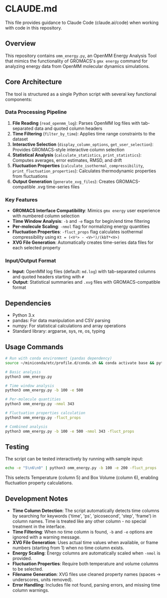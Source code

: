 # CLAUDE.md

This file provides guidance to Claude Code (claude.ai/code) when working with code in this repository.

## Overview

This repository contains `omm_energy.py`, an OpenMM Energy Analysis Tool that mimics the functionality of GROMACS's `gmx energy` command for analyzing energy data from OpenMM molecular dynamics simulations.

## Core Architecture

The tool is structured as a single Python script with several key functional components:

### Data Processing Pipeline
1. **File Reading** (`read_openmm_log`): Parses OpenMM log files with tab-separated data and quoted column headers
2. **Time Filtering** (`filter_by_time`): Applies time range constraints to the dataset
3. **Interactive Selection** (`display_column_options`, `get_user_selection`): Provides GROMACS-style interactive column selection
4. **Statistical Analysis** (`calculate_statistics`, `print_statistics`): Computes averages, error estimates, RMSD, and drift
5. **Fluctuation Properties** (`calculate_isothermal_compressibility`, `print_fluctuation_properties`): Calculates thermodynamic properties from fluctuations
6. **Output Generation** (`generate_xvg_files`): Creates GROMACS-compatible .xvg time-series files

### Key Features
- **GROMACS Interface Compatibility**: Mimics `gmx energy` user experience with numbered column selection
- **Time Window Analysis**: `-b` and `-e` flags for begin/end time filtering
- **Per-molecule Scaling**: `-nmol` flag for normalizing energy quantities
- **Fluctuation Properties**: `-fluct_props` flag calculates isothermal compressibility using `Kt = (<V²> - <V>²)/(kbT*<V>)`
- **XVG File Generation**: Automatically creates time-series data files for each selected property

### Input/Output Format
- **Input**: OpenMM log files (default: `md.log`) with tab-separated columns and quoted headers starting with `#`
- **Output**: Statistical summaries and `.xvg` files with GROMACS-compatible format

## Dependencies

- Python 3.x
- pandas: For data manipulation and CSV parsing
- numpy: For statistical calculations and array operations
- Standard library: argparse, sys, re, os, typing

## Usage Commands

```bash
# Run with conda environment (pandas dependency)
source ~/miniconda/etc/profile.d/conda.sh && conda activate base && python3 omm_energy.py

# Basic analysis
python3 omm_energy.py

# Time window analysis
python3 omm_energy.py -b 100 -e 500

# Per-molecule quantities
python3 omm_energy.py -nmol 343

# Fluctuation properties calculation
python3 omm_energy.py -fluct_props

# Combined analysis
python3 omm_energy.py -b 100 -e 500 -nmol 343 -fluct_props
```

## Testing

The script can be tested interactively by running with sample input:
```bash
echo -e "5\n6\n0" | python3 omm_energy.py -b 100 -e 200 -fluct_props
```
This selects Temperature (column 5) and Box Volume (column 6), enabling fluctuation property calculations.

## Development Notes

- **Time Column Detection**: The script automatically detects time columns by searching for keywords ('time', 'ps', 'picosecond', 'step', 'frame') in column names. Time is treated like any other column - no special treatment in the interface.
- **Time Filtering**: When no time column is found, `-b` and `-e` options are ignored with a warning message.
- **XVG File Generation**: Uses actual time values when available, or frame numbers (starting from 1) when no time column exists.
- **Energy Scaling**: Energy columns are automatically scaled when `-nmol` is provided.
- **Fluctuation Properties**: Require both temperature and volume columns to be selected.
- **Filename Generation**: XVG files use cleaned property names (spaces → underscores, units removed).
- **Error Handling**: Includes file not found, parsing errors, and missing time column warnings.